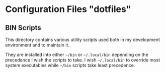 # Configuration Files "dotfiles"

## BIN Scripts

This directory contains various utility scripts used both in
my development environment and to maintain it.

They are installed into either `~/bin` or `~/.local/bin` depending
on the precedence I wish the scripts to take.  I wish `~/.local/bin`
to override most system executables while `~/bin` scripts take
least precedence.
